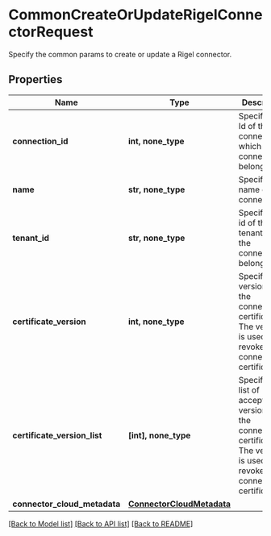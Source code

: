 # CommonCreateOrUpdateRigelConnectorRequest

Specify the common params to create or update a Rigel connector.

## Properties
Name | Type | Description | Notes
------------ | ------------- | ------------- | -------------
**connection_id** | **int, none_type** | Specifies the Id of the connection which this connector belongs to. | 
**name** | **str, none_type** | Specifies the name of the connector. | 
**tenant_id** | **str, none_type** | Specifies the id of the tenant which the connector belongs to. | 
**certificate_version** | **int, none_type** | Specifies the version of the connector&#39;s certificate. The version is used to revoke/renew connector&#39;s certificates. | [optional] 
**certificate_version_list** | **[int], none_type** | Specifies the list of accepted version of the connector&#39;s certificate. The version is used to revoke/renew connector&#39;s certificates. | [optional] 
**connector_cloud_metadata** | [**ConnectorCloudMetadata**](ConnectorCloudMetadata.md) |  | [optional] 

[[Back to Model list]](../README.md#documentation-for-models) [[Back to API list]](../README.md#documentation-for-api-endpoints) [[Back to README]](../README.md)



